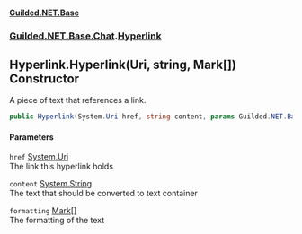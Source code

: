 
#### [Guilded.NET.Base](index 'index')
### [Guilded.NET.Base.Chat](index#Guilded_NET_Base_Chat 'Guilded.NET.Base.Chat').[Hyperlink](Hyperlink 'Guilded.NET.Base.Chat.Hyperlink')
## Hyperlink.Hyperlink(Uri, string, Mark[]) Constructor
A piece of text that references a link.  
```csharp
public Hyperlink(System.Uri href, string content, params Guilded.NET.Base.Chat.Mark[] formatting);
```

#### Parameters
<a name='Guilded_NET_Base_Chat_Hyperlink_Hyperlink(System_Uri_string_Guilded_NET_Base_Chat_Mark__)_href'></a>
`href` [System.Uri](https://docs.microsoft.com/en-us/dotnet/api/System.Uri 'System.Uri')  
The link this hyperlink holds
  
<a name='Guilded_NET_Base_Chat_Hyperlink_Hyperlink(System_Uri_string_Guilded_NET_Base_Chat_Mark__)_content'></a>
`content` [System.String](https://docs.microsoft.com/en-us/dotnet/api/System.String 'System.String')  
The text that should be converted to text container
  
<a name='Guilded_NET_Base_Chat_Hyperlink_Hyperlink(System_Uri_string_Guilded_NET_Base_Chat_Mark__)_formatting'></a>
`formatting` [Mark](Mark 'Guilded.NET.Base.Chat.Mark')[[]](https://docs.microsoft.com/en-us/dotnet/api/System.Array 'System.Array')  
The formatting of the text
  
